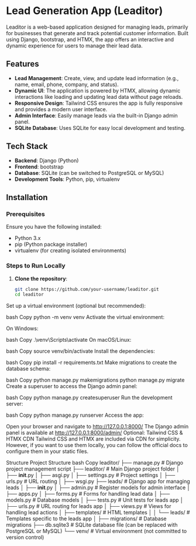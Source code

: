 # Lead Generation App (Leaditor)

Leaditor is a web-based application designed for managing leads, primarily for businesses that generate and track potential customer information. Built using Django, bootstrap, and HTMX, the app offers an interactive and dynamic experience for users to manage their lead data.

## Features

- **Lead Management**: Create, view, and update lead information (e.g., name, email, phone, company, and status).
- **Dynamic UI**: The application is powered by HTMX, allowing dynamic interactions like loading and updating lead data without page reloads.
- **Responsive Design**: Tailwind CSS ensures the app is fully responsive and provides a modern user interface.
- **Admin Interface**: Easily manage leads via the built-in Django admin panel.
- **SQLite Database**: Uses SQLite for easy local development and testing.

## Tech Stack

- **Backend**: Django (Python)
- **Frontend**: bootstrap
- **Database**: SQLite (can be switched to PostgreSQL or MySQL)
- **Development Tools**: Python, pip, virtualenv

## Installation

### Prerequisites

Ensure you have the following installed:

- Python 3.x
- pip (Python package installer)
- virtualenv (for creating isolated environments)

### Steps to Run Locally

1. **Clone the repository**:
   ```bash
   git clone https://github.com/your-username/leaditor.git
   cd leaditor
Set up a virtual environment (optional but recommended):

bash
Copy
python -m venv venv
Activate the virtual environment:

On Windows:

bash
Copy
.\venv\Scripts\activate
On macOS/Linux:

bash
Copy
source venv/bin/activate
Install the dependencies:

bash
Copy
pip install -r requirements.txt
Make migrations to create the database schema:

bash
Copy
python manage.py makemigrations
python manage.py migrate
Create a superuser to access the Django admin panel:

bash
Copy
python manage.py createsuperuser
Run the development server:

bash
Copy
python manage.py runserver
Access the app:

Open your browser and navigate to http://127.0.0.1:8000/
The Django admin panel is available at http://127.0.0.1:8000/admin/
Optional: Tailwind CSS & HTMX CDN
Tailwind CSS and HTMX are included via CDN for simplicity. However, if you want to use them locally, you can follow the official docs to configure them in your static files.

Structure
Project Structure
bash
Copy
leaditor/
├── manage.py              # Django project management script
├── leaditor/              # Main Django project folder
│   ├── __init__.py
│   ├── asgi.py
│   ├── settings.py        # Project settings
│   ├── urls.py            # URL routing
│   ├── wsgi.py
├── leads/                 # Django app for managing leads
│   ├── __init__.py
│   ├── admin.py           # Register models for admin interface
│   ├── apps.py
│   ├── forms.py           # Forms for handling lead data
│   ├── models.py          # Database models
│   ├── tests.py           # Unit tests for leads app
│   ├── urls.py            # URL routing for leads app
│   ├── views.py           # Views for handling lead actions
│   ├── templates/         # HTML templates
│   │   └── leads/         # Templates specific to the leads app
│   ├── migrations/        # Database migrations
├── db.sqlite3             # SQLite database file (can be replaced with PostgreSQL or MySQL)
└── venv/                  # Virtual environment (not committed to version control)
